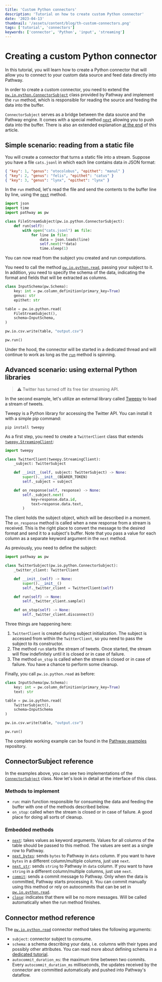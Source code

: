 ```yaml
---
title: 'Custom Python connectors'
description: 'Tutorial on how to create custom Python connector'
date: '2023-04-13'
thumbnail: '/assets/content/blog/th-custom-connectors.png'
tags: ['tutorial', 'connectors']
keywords: ['connector', 'Python', 'input', 'streaming']
---
```


# Creating a custom Python connector

In this tutorial, you will learn how to create a Python connector that will allow you to connect to your custom data source and feed data directly into Pathway.

In order to create a custom connector, you need to extend the [`pw.io.python.ConnectorSubject`](/developers/api-docs/pathway-io/python#pathway.io.python.ConnectorSubject) class provided by Pathway and implement the `run` method, which is responsible for reading the source and feeding the data into the buffer.  

`ConnectorSubject` serves as a bridge between the data source and the Pathway engine. It comes with a special method [`next`](/developers/api-docs/pathway-io/python#pathway.io.python.ConnectorSubject.next) allowing you to push data into the buffer.
There is also an extended explanation [at the end](#connectorsubject-reference) of this article.

## Simple scenario: reading from a static file

You will create a connector that turns a static file into a stream. Suppose you have a file `cats.jsonl` in which each line contains data in JSON format:

```json
{ "key": 1, "genus": "otocolobus", "epithet": "manul" }
{ "key": 2, "genus": "felis", "epithet": "catus" }
{ "key": 3, "genus": "lynx", "epithet": "lynx" }
```

In the `run` method, let's read the file and send the contents to the buffer line by line, using the [`next`](/developers/api-docs/pathway-io/python#pathway.io.python.ConnectorSubject.next) method.

```python
import json
import time
import pathway as pw

class FileStreamSubject(pw.io.python.ConnectorSubject):
    def run(self):
        with open("cats.jsonl") as file:
            for line in file:
                data = json.loads(line)
                self.next(**data)
                time.sleep(1)
```

You can now read from the subject you created and run computations.

You need to call the method [`pw.io.python.read`](/developers/api-docs/pathway-io/python#pathway.io.python.read), passing your subject to it. In addition, you need to specify the schema of the data, indicating the format and fields that will be extracted as columns.

```python
class InputSchema(pw.Schema):
    key: int = pw.column_definition(primary_key=True)
    genus: str
    epithet: str

table = pw.io.python.read(
    FileStreamSubject(),
    schema=InputSchema,
)

pw.io.csv.write(table, "output.csv")

pw.run()
```

Under the hood, the connector will be started in a dedicated thread and will continue to work as long as the [`run`](/developers/api-docs/pathway#pathway.run) method is spinning.

## Advanced scenario: using external Python libraries

> ⚠️ Twitter has turned off its free tier streaming API.

In the second example, let's utilize an external library called [Tweepy](https://docs.tweepy.org/en/latest/) to load a stream of tweets.

Tweepy is a Python library for accessing the Twitter API. You can install it with a simple pip command:

```pip install tweepy```

As a first step, you need to create a `TwitterClient` class that extends [`tweepy.StreamingClient`](https://docs.tweepy.org/en/latest/streamingclient.html#streamingclient):

```python
import tweepy

class TwitterClient(tweepy.StreamingClient):
    _subject: TwitterSubject

    def __init__(self, subject: TwitterSubject) -> None:
        super().__init__(BEARER_TOKEN)
        self._subject = subject

    def on_response(self, response) -> None:
        self._subject.next(
            key=response.data.id,
            text=response.data.text,
        )
```

The client holds the subject object, which will be described in a moment. The `on_response` method is called when a new response from a stream is received. This is the right place to convert the message to the desired format and send it to a subject's buffer.
Note that you pass a value for each column as a separate keyword argument in the `next` method.

As previously, you need to define the subject:

```python
import pathway as pw

class TwitterSubject(pw.io.python.ConnectorSubject):
    _twitter_client: TwitterClient

    def __init__(self) -> None:
        super().__init__()
        self._twitter_client = TwitterClient(self)

    def run(self) -> None:
        self._twitter_client.sample()

    def on_stop(self) -> None:
        self._twitter_client.disconnect()
```

Three things are happening here:

1. `TwitterClient` is created during subject initialization. The subject is accessed from within the `TwitterClient`, so you need to pass the subject to its constructor.
2. The method `run` starts the stream of tweets. Once started, the stream will flow indefinitely until it is closed or in case of failure.
3. The method `on_stop` is called when the stream is closed or in case of failure. You have a chance to perform some cleanup.

Finally, you call `pw.io.python.read` as before:

```python
class InputSchema(pw.Schema):
    key: int = pw.column_definition(primary_key=True)
    text: str

table = pw.io.python.read(
    TwitterSubject(),
    schema=InputSchema
)

pw.io.csv.write(table, "output.csv")

pw.run()
```

The complete working example can be found in the [Pathway examples](https://github.com/pathwaycom/pathway/tree/main/examples/projects/custom-python-connector-twitter) repository.

## ConnectorSubject reference

In the examples above, you can see two implementations of the [`ConnectorSubject`](/developers/api-docs/pathway-io/python#pathway.io.python.ConnectorSubject) class. Now let's look in detail at the interface of this class.

### Methods to implement
- `run`: main function responsible for consuming the data and feeding the buffer with one of the methods described below.
- `on_stop`: called when the stream is closed or in case of failure. A good place for doing all sorts of cleanup.

### Embedded methods
- [`next`](/developers/api-docs/pathway-io/python#pathway.io.python.ConnectorSubject.next): takes values as keyword arguments. Values for all columns of the table should be passed to this method. The values are sent as a single row to Pathway.
- [`next_bytes`](/developers/api-docs/pathway-io/python#pathway.io.python.ConnectorSubject.next_bytes): sends `bytes` to Pathway in `data` column. If you want to have `bytes` in a different column/multiple columns, just use `next`.
- [`next_str`](/developers/api-docs/pathway-io/python#pathway.io.python.ConnectorSubject.next_str): sends `string` to Pathway in `data` column. If you want to have `string` in a different column/multiple columns, just use `next`.
- [`commit`](/developers/api-docs/pathway-io/python#pathway.io.python.ConnectorSubject.commit): sends a commit message to Pathway. Only when the data is committed, Pathway starts processing it. You can commit manually using this method or rely on autocommits that can be set in [`pw.io.python.read`](/developers/api-docs/pathway-io/python#pathway.io.python.read).
- [`close`](/developers/api-docs/pathway-io/python#pathway.io.python.ConnectorSubject.close): indicates that there will be no more messages. Will be called automatically when the run method finishes.


## Connector method reference

The [`pw.io.python.read`](/developers/api-docs/pathway-io/python#pathway.io.python.read) connector method takes the following arguments:

- `subject`: connector subject to consume.
- `schema`: a schema describing your data, i.e. columns with their types and possibly other attributes. You can read more about defining schema in a [dedicated tutorial](/developers/user-guide/types-in-pathway/schema).
- `autocommit_duration_ms`: the maximum time between two commits. Every `autocommit_duration_ms` milliseconds, the updates received by the connector are committed automatically and pushed into Pathway's dataflow.
